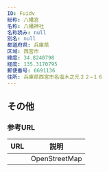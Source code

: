 ```yaml
---
ID: Fuidv
総称: 八幡宮
名称: 八幡神社
名称読み: null
別名: null
都道府県: 兵庫県
区域: 西宮市
緯度: 34.8240798
経度: 135.3170795
郵便番号: 6691136
住所: 兵庫県西宮市名塩木之元２２−１６
---
```


## その他

### 参考URL

| URL | 説明          |
| --- | ------------- |
|     | OpenStreetMap |
